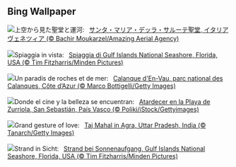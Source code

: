 ## Bing Wallpaper
![](https://www.bing.com/th?id=OHR.VeniceAerial_JA-JP2627608079_UHD.jpg&w=1000)上空から見た聖堂と運河:&nbsp;&ensp;[サンタ・マリア・デッラ・サルーテ聖堂, イタリア ヴェネツィア (© Bachir Moukarzel/Amazing Aerial Agency)](https://www.bing.com/th?id=OHR.VeniceAerial_JA-JP2627608079_UHD.jpg)
<br><br/>
![](https://www.bing.com/th?id=OHR.FloridaSeashore_IT-IT3615650453_UHD.jpg&w=1000)Spiaggia in vista:&nbsp;&ensp;[Spiaggia di Gulf Islands National Seashore, Florida, USA (© Tim Fitzharris/Minden Pictures)](https://www.bing.com/th?id=OHR.FloridaSeashore_IT-IT3615650453_UHD.jpg)
<br><br/>
![](https://www.bing.com/th?id=OHR.Calanques_FR-FR0746554630_UHD.jpg&w=1000)Un paradis de roches et de mer:&nbsp;&ensp;[Calanque d'En-Vau, parc national des Calanques, Côte d’Azur (© Marco Bottigelli/Getty Images)](https://www.bing.com/th?id=OHR.Calanques_FR-FR0746554630_UHD.jpg)
<br><br/>
![](https://www.bing.com/th?id=OHR.SanSebastianFilmFestivalkicksoff_ES-ES7999513077_UHD.jpg&w=1000)Donde el cine y la belleza se encuentran:&nbsp;&ensp;[Atardecer en la Playa de Zurriola, San Sebastián, País Vasco (© Poliki/iStock/Gettyimages)](https://www.bing.com/th?id=OHR.SanSebastianFilmFestivalkicksoff_ES-ES7999513077_UHD.jpg)
<br><br/>
![](https://www.bing.com/th?id=OHR.TajMahalReflection_EN-GB6507271647_UHD.jpg&w=1000)Grand gesture of love:&nbsp;&ensp;[Taj Mahal in Agra, Uttar Pradesh, India (© Tanarch/Getty Images)](https://www.bing.com/th?id=OHR.TajMahalReflection_EN-GB6507271647_UHD.jpg)
<br><br/>
![](https://www.bing.com/th?id=OHR.FloridaSeashore_DE-DE5371597914_UHD.jpg&w=1000)Strand in Sicht:&nbsp;&ensp;[Strand bei Sonnenaufgang, Gulf Islands National Seashore, Florida, USA (© Tim Fitzharris/Minden Pictures)](https://www.bing.com/th?id=OHR.FloridaSeashore_DE-DE5371597914_UHD.jpg)
<br><br/>
